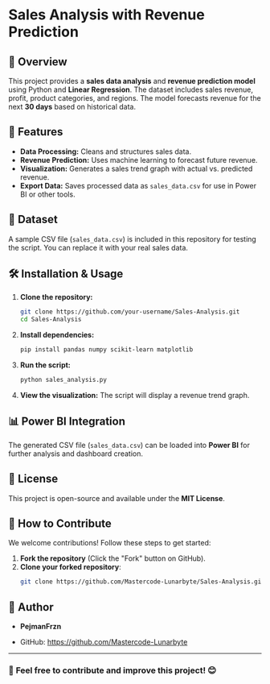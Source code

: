 # Sales Analysis with Revenue Prediction

## 📌 Overview
This project provides a **sales data analysis** and **revenue prediction model** using Python and **Linear Regression**. The dataset includes sales revenue, profit, product categories, and regions. The model forecasts revenue for the next **30 days** based on historical data.

## 🚀 Features
- **Data Processing:** Cleans and structures sales data.
- **Revenue Prediction:** Uses machine learning to forecast future revenue.
- **Visualization:** Generates a sales trend graph with actual vs. predicted revenue.
- **Export Data:** Saves processed data as `sales_data.csv` for use in Power BI or other tools.

## 📂 Dataset
A sample CSV file (`sales_data.csv`) is included in this repository for testing the script. You can replace it with your real sales data.

## 🛠️ Installation & Usage
1. **Clone the repository:**
   ```bash
   git clone https://github.com/your-username/Sales-Analysis.git
   cd Sales-Analysis
   ```
2. **Install dependencies:**
   ```bash
   pip install pandas numpy scikit-learn matplotlib
   ```
3. **Run the script:**
   ```bash
   python sales_analysis.py
   ```
4. **View the visualization:** The script will display a revenue trend graph.

## 📊 Power BI Integration
The generated CSV file (`sales_data.csv`) can be loaded into **Power BI** for further analysis and dashboard creation.

## 📜 License
This project is open-source and available under the **MIT License**.

## 🚀 How to Contribute
We welcome contributions! Follow these steps to get started:

1. **Fork the repository** (Click the "Fork" button on GitHub).
2. **Clone your forked repository**:
   ```bash
   git clone https://github.com/Mastercode-Lunarbyte/Sales-Analysis.git


## 👤 Author
- **PejmanFrzn**  
  
- GitHub: https://github.com/Mastercode-Lunarbyte

---
### 🔗 **Feel free to contribute and improve this project!** 😊

